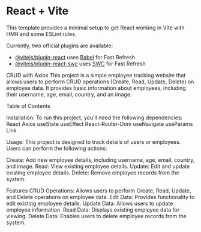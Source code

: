 # React + Vite

This template provides a minimal setup to get React working in Vite with HMR and some ESLint rules.

Currently, two official plugins are available:

- [@vitejs/plugin-react](https://github.com/vitejs/vite-plugin-react/blob/main/packages/plugin-react/README.md) uses [Babel](https://babeljs.io/) for Fast Refresh
- [@vitejs/plugin-react-swc](https://github.com/vitejs/vite-plugin-react-swc) uses [SWC](https://swc.rs/) for Fast Refresh

CRUD with Axios
This project is a simple employee tracking website that allows users to perform CRUD operations (Create, Read, Update, Delete) on employee data. It provides basic information about employees, including their username, age, email, country, and an image.

Table of Contents

Installation:
To run this project, you'll need the following dependencies:
React
Axios
useState
useEffect
React-Router-Dom
useNavigate
useParams
Link

Usage:
This project is designed to track details of users or employees. Users can perform the following actions:

Create: Add new employee details, including username, age, email, country, and image.
Read: View existing employee details.
Update: Edit and update existing employee details.
Delete: Remove employee records from the system.

Features
CRUD Operations: Allows users to perform Create, Read, Update, and Delete operations on employee data.
Edit Data: Provides functionality to edit existing employee details.
Update Data: Allows users to update employee information.
Read Data: Displays existing employee data for viewing.
Delete Data: Enables users to delete employee records from the system.
